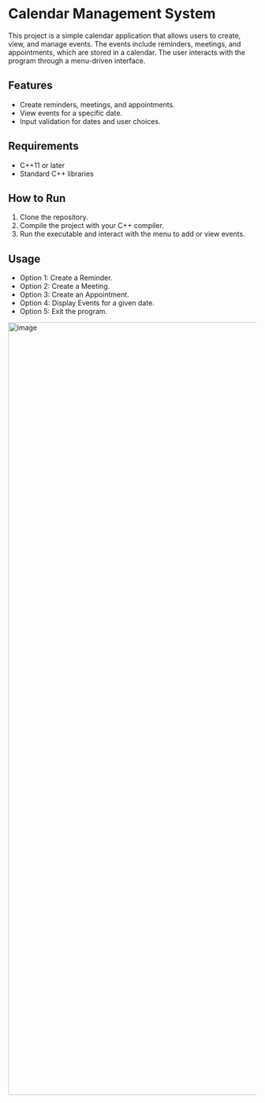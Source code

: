 # Calendar Management System

This project is a simple calendar application that allows users to create, view, and manage events. The events include reminders, meetings, and appointments, which are stored in a calendar. The user interacts with the program through a menu-driven interface.

## Features
- Create reminders, meetings, and appointments.
- View events for a specific date.
- Input validation for dates and user choices.

## Requirements
- C++11 or later
- Standard C++ libraries

## How to Run
1. Clone the repository.
2. Compile the project with your C++ compiler.
3. Run the executable and interact with the menu to add or view events.

## Usage
- Option 1: Create a Reminder.
- Option 2: Create a Meeting.
- Option 3: Create an Appointment.
- Option 4: Display Events for a given date.
- Option 5: Exit the program.

<img width="1567" alt="image" src="https://github.com/user-attachments/assets/5e73cdbc-b2bf-4d8b-b9e8-bec4c4638355" />
